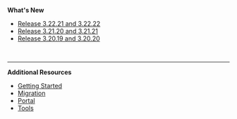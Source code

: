 **What's New**
- [Release 3.22.21 and 3.22.22](3-22-21-and-3-22-22)
- [Release 3.21.20 and 3.21.21](3-21-20-and-3-21-21)
- [Release 3.20.19 and 3.20.20](3-20-19-and-3-20-20)

&nbsp;

---
**Additional Resources**
  - [Getting Started](https://docs.developer.tech.gov.sg/docs/ship-hats-getting-started/#/)
  - [Migration](https://docs.developer.tech.gov.sg/docs/ship-hats-migration/)  
  - [Portal](https://docs.developer.tech.gov.sg/docs/ship-hats-portal/ship-hats-portal-overview) 
  - [Tools](https://docs.developer.tech.gov.sg/docs/ship-hats-tools/tools-overview) 


<!-- READ ME Please
1. Copy the template-file.md for each new release. Do not update the template file. pls take a copy and use it.  
2. Rename it as per release.  
3. Make sure that new release is added at the top to maintain latest release on top.
4. Maintain consistency with earlier released doc/file in terms of naming convention as well as writing style.
-->  